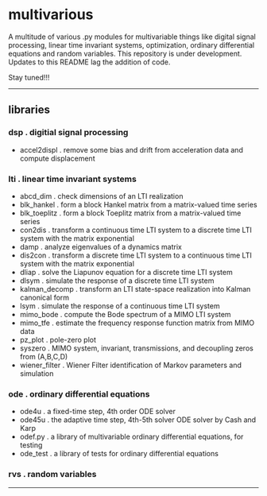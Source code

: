 # multivarious

A multitude of various .py modules for multivariable things like digital signal processing, linear time invariant systems, optimization, ordinary differential equations and random variables. 
This repository is under development.  Updates to this README lag the addition of code.  

Stay tuned!!! 

---------------------------------

## libraries 

### dsp . digitial signal processing

* accel2displ . remove some bias and drift from acceleration data and compute displacement 

### lti . linear time invariant systems

* abcd_dim . check dimensions of an LTI realization
* blk_hankel . form a block Hankel matrix from a matrix-valued time series
* blk_toeplitz . form a block Toeplitz matrix from a matrix-valued time series
* con2dis . transform a continuous time LTI system to a discrete time LTI system with the matrix exponential
* damp . analyze eigenvalues of a dynamics matrix
* dis2con . transform a discrete time LTI system to a continuous time LTI system with the matrix exponential
* dliap . solve the Liapunov equation for a discrete time LTI system
* dlsym . simulate the response of a discrete time LTI system
* kalman_decomp . transform an LTI state-space realization into Kalman canonical form
* lsym . simulate the response of a continuous time LTI system
* mimo_bode . compute the Bode spectrum of a MIMO LTI system
* mimo_tfe . estimate the frequency response function matrix from MIMO data
* pz_plot . pole-zero plot
* syszero . MIMO system, invariant, transmissions, and decoupling zeros from (A,B,C,D)
* wiener_filter . Wiener Filter identification of Markov parameters and simulation 

### ode . ordinary differential equations

* ode4u . a fixed-time step, 4th order ODE solver
* ode45u . the adaptive time step, 4th-5th solver ODE solver by Cash and Karp 
* odef.py . a library of multivariable ordinary differential equations, for testing
* ode_test . a library of tests for ordinary differential equations  

### rvs . random variables

---------------------------------
